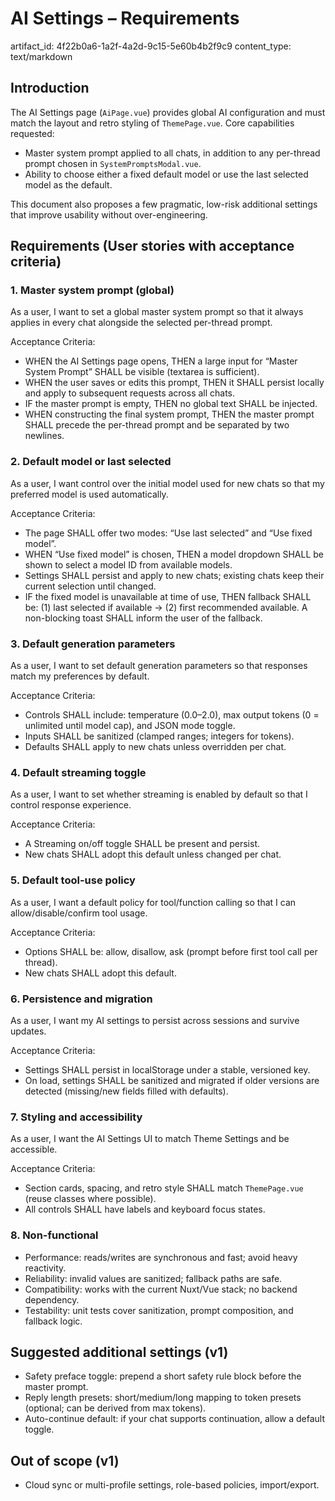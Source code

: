 # AI Settings – Requirements

artifact_id: 4f22b0a6-1a2f-4a2d-9c15-5e60b4b2f9c9
content_type: text/markdown

## Introduction

The AI Settings page (`AiPage.vue`) provides global AI configuration and must match the layout and retro styling of `ThemePage.vue`.
Core capabilities requested:

-   Master system prompt applied to all chats, in addition to any per-thread prompt chosen in `SystemPromptsModal.vue`.
-   Ability to choose either a fixed default model or use the last selected model as the default.

This document also proposes a few pragmatic, low-risk additional settings that improve usability without over-engineering.

## Requirements (User stories with acceptance criteria)

### 1. Master system prompt (global)

As a user, I want to set a global master system prompt so that it always applies in every chat alongside the selected per-thread prompt.

Acceptance Criteria:

-   WHEN the AI Settings page opens, THEN a large input for “Master System Prompt” SHALL be visible (textarea is sufficient).
-   WHEN the user saves or edits this prompt, THEN it SHALL persist locally and apply to subsequent requests across all chats.
-   IF the master prompt is empty, THEN no global text SHALL be injected.
-   WHEN constructing the final system prompt, THEN the master prompt SHALL precede the per-thread prompt and be separated by two newlines.

### 2. Default model or last selected

As a user, I want control over the initial model used for new chats so that my preferred model is used automatically.

Acceptance Criteria:

-   The page SHALL offer two modes: “Use last selected” and “Use fixed model”.
-   WHEN “Use fixed model” is chosen, THEN a model dropdown SHALL be shown to select a model ID from available models.
-   Settings SHALL persist and apply to new chats; existing chats keep their current selection until changed.
-   IF the fixed model is unavailable at time of use, THEN fallback SHALL be: (1) last selected if available → (2) first recommended available. A non-blocking toast SHALL inform the user of the fallback.

### 3. Default generation parameters

As a user, I want to set default generation parameters so that responses match my preferences by default.

Acceptance Criteria:

-   Controls SHALL include: temperature (0.0–2.0), max output tokens (0 = unlimited until model cap), and JSON mode toggle.
-   Inputs SHALL be sanitized (clamped ranges; integers for tokens).
-   Defaults SHALL apply to new chats unless overridden per chat.

### 4. Default streaming toggle

As a user, I want to set whether streaming is enabled by default so that I control response experience.

Acceptance Criteria:

-   A Streaming on/off toggle SHALL be present and persist.
-   New chats SHALL adopt this default unless changed per chat.

### 5. Default tool-use policy

As a user, I want a default policy for tool/function calling so that I can allow/disable/confirm tool usage.

Acceptance Criteria:

-   Options SHALL be: allow, disallow, ask (prompt before first tool call per thread).
-   New chats SHALL adopt this default.

### 6. Persistence and migration

As a user, I want my AI settings to persist across sessions and survive updates.

Acceptance Criteria:

-   Settings SHALL persist in localStorage under a stable, versioned key.
-   On load, settings SHALL be sanitized and migrated if older versions are detected (missing/new fields filled with defaults).

### 7. Styling and accessibility

As a user, I want the AI Settings UI to match Theme Settings and be accessible.

Acceptance Criteria:

-   Section cards, spacing, and retro style SHALL match `ThemePage.vue` (reuse classes where possible).
-   All controls SHALL have labels and keyboard focus states.

### 8. Non-functional

-   Performance: reads/writes are synchronous and fast; avoid heavy reactivity.
-   Reliability: invalid values are sanitized; fallback paths are safe.
-   Compatibility: works with the current Nuxt/Vue stack; no backend dependency.
-   Testability: unit tests cover sanitization, prompt composition, and fallback logic.

## Suggested additional settings (v1)

-   Safety preface toggle: prepend a short safety rule block before the master prompt.
-   Reply length presets: short/medium/long mapping to token presets (optional; can be derived from max tokens).
-   Auto-continue default: if your chat supports continuation, allow a default toggle.

## Out of scope (v1)

-   Cloud sync or multi-profile settings, role-based policies, import/export.
